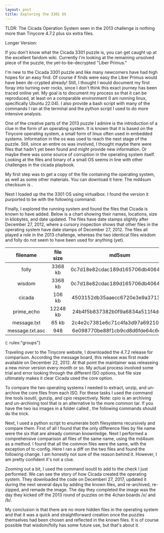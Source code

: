```yaml
---
layout: post
title: Exploring the 3301 OS 
---
```


TLDR: The Cicada Operation System seen in the 2013 challenge is nothing more than Tinycore 4.7.2 plus six extra files.

Longer Version: 

If you don't know what the Cicada 3301 puzzle is, you can get caught up at the excellent fandom wiki. Currently I'm looking at the
remaining unsolved piece of the puzzle, the yet-to-be-decrypted "Liber Primus."

I'm new to the Cicada 3301 puzzle and like many newcomers have had high hopes for an easy find. Of course if finds were
easy the Liber Primus would have been de-crypted already! Still, I thought I would document my first foray into turning over
rocks, since I don't think this exact journey has been traced online yet. My goal is to document my process so that it can be reproduced, at least on a comparable environment (I am running linux, specifically Ubuntu 22.04).  I also provide a bash script with many of the commands I ran at the terminal and the python script I used to do more intensive analysis. 

One of the creative parts of the 2013 puzzle I admire is the introduction of a clue in the form of an operating system. It is known that it is based on the Tinycore operating system, a small form of linux often used in embedded systems. Information in the os was used to reach the next stage of the puzzle. Still, since an entire os was involved, I thought maybe there were files that hadn't yet been found and might provide new information. Or maybe there was some source of corruption in the operating system itself.  Looking at the files and binary of a small OS seems in line with other challenges in the cicada playbook.  

My first step was to get a copy of the file containing the operating system, as well as some other materials. You can download it here:  The md4sum checksum is . 

Next I loaded up the the 3301 OS using virtualbox. I found the version it purported to be with the following command:

Finally, I explored the running system and found the files that Cicada is known to have added. Below is a chart showing their names, locations, size in kilobytes, and date updated. The files have date stamps slightly after December 27, 2012, where a cursory inspection shows that other files in the operating system have date stamps of December 27, 2012.  The files all played a role in the 2013 challenge, whereas the two identical files wisdom and folly do not seem to have been used for anything (yet).


| filename | file size | md5sum |
|:------:|:------:|:------------:|
| folly       | 3368 kb       |   0c7d18e82cdac189d165706db4064a84         |
| wisdom      | 3368 kb       |    0c7d18e82cdac189d165706db4064a84        |
| cicada      | 106 kb              |   4503152db35aaecc6720e3e9a37134fd         |
| prime_echo  | 12248 kb              |   24b4f5b837382b0f9a6834a511f4dda2         |
| message.txt  |   65 kb           |   2c4e2c7381e6c71c4fa3d97a69210dd9          |
| message.txt.asc |   948      |  6e098770be88f1cb9cd8d6fde64c6d38          |
{: rules:"groups"}




Traveling over to the Tinycore website, I downloaded the 4.7.2 release for comparison. According the message board, this release was first made available on December 22, 2012. At that point the maintainer was releaseing a new minor version every month or so.   My actual process involved some trial and error looking through the different ISO options, but file size ultimately makes it clear Cicada used the core option.

To compare the two operating systems I needed to extract, unzip, and un-archive the core files from each ISO. For these tasks I used the command line tools isoutil, gunzip, and cpio respectively.  Note: cpio is an archiving and un-archiving tool that is an alternative to the more common tar.  If you have the two iso images in a folder called , the following commands should do the trick.  

Next, I used a python script to enumerate both filesystems recursively and compare them.  First of all I found that the only difference files by file name were the six that are already comman knownledge. Next I performed a comprehensive comparison all files of the same name, using the md4sum as a method. I found that all the common files were the same, with the exception of tc-config.  Here I ran a diff on the two files and found the following change. I am honestly not sure of the reason behind it. However, I am pretty confident it's not a clue.

Zooming out a bit, I used the command isoutil to add to the check I just performed.   We can see the story of how Cicada created the operating system. They downloaded the code on Decemberi 27, 2017, updated it during the next several days by adding the known files, and re-archived, re-zipped, and remade the image. The day they completed the image was the day they kicked off the 2013 round of puzzles on the 4chan boards /x/ and /b/.

My conclusion is that there are no more hidden files in the operating system and that it was a quick and straightforward creation once the puzzles themselves had been chosen and reflected in the known files. It is of course possible that wisdom/folly has some future use, but that's about it.
 

